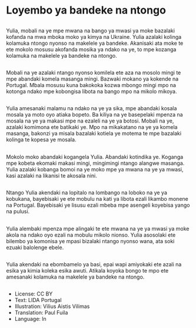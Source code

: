 # Loyembo ya bandeke na ntongo

##
Yulia, mobali na ye mpe mwana na bango ya mwasi ya moke bazalaki kofanda na mwa mboka moko ya kimya na Ukraine. Yulia azalaki kolinga kolamuka ntongo nyonso na makelele ya bandeke. Akanisaki ata moke te ete mokolo mosusu akofanda mosika ya ndako na ye, to mpe kozanga kolamuka na makelele ya bandeke na ntongo.

##
Mobali na ye azalaki ntango nyonso komilela ete aza na mosolo mingi te mpe abandaki komela masanga mingi. Bazwaki mokano ya kokende na Portugal. Mbala mosusu kuna bakokoka kozwa mbongo mingi mpo na kotonga ndako mpe kobongisa libota na bango mpo na mikolo mikoya.

##
Yulia amesanaki malamu na ndako na ye ya sika, mpe abandaki kosala mosala ya moto oyo atiaka bopeto. Ba kiliya na ye basepelaki mpenza na mosala na ye ya makasi mpe na ezaleli na ye ya botosi. Mobali na ye, azalaki komimona ete batikaki ye. Mpo na mikakatano na ye ya komela masanga, bakonzi ya misala bazalaki kotiela ye motema te mpe bazalaki kolinga te kopesa ye mosala.

##
Mokolo moko abandaki kogangela Yulia. Abandaki kotindika ye. Koganga mpe kobeta ekomaki makasi mingi, mingimingi ntango alangwe masanga. Yulia azalaki kobanga bomoi na ye moko mpe ya mwana na ye ya mwasi, kasi azalaki na likanisi te akosala nini.

##
Ntango Yulia akendaki na lopitalo na lombango na loboko na ye ya kobukana, bayebisaki ye ete mobulu na kati ya libota ezali likambo monene na Portugal. Bayebisaki ye lisusu ezali mbeba mpe asengeli koyebisa yango na pulusi.

##
Yulia alembaki mpenza mpe alingaki te ete mwana na ye ya mwasi ya moke akola na ndako oyo ezali na mobulu mikolo nionso. Yulia asosolaki ete bilembo ya komonisa ye mpasi bizalaki ntango nyonso wana, ata soki ezuaki balolenge ebele.

##
Yulia akendaki na ebombamelo ya basi, epai wapi amiyokaki ete azali na esika ya kimia koleka esika awuti. Atikala koyoka bongo te mpo ete amesanaki kolamuka na makelele ya bandeke na ntongo.

##
* License: CC BY
* Text: LIDA Portugal
* Illustration: Vilius Aistis Vilimas
* Translation: Paul Fuila
* Language: ln

